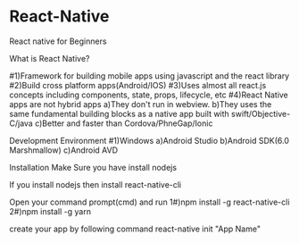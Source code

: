 # React-Native
React native for Beginners

What is React Native?

#1)Framework for building mobile apps using javascript and the react library
#2)Build cross platform apps(Android/IOS)
#3)Uses almost all react.js concepts including components, state, props, lifecycle, etc
#4)React Native apps are not hybrid apps
  a)They don't run in webview.
  b)They uses the same fundamental building blocks as a native app built with swift/Objective-C/java
  c)Better and faster than Cordova/PhneGap/Ionic


Development Environment
#1)Windows
  a)Android Studio
  b)Android SDK(6.0 Marshmallow)
  c)Android AVD


Installation
 Make Sure you have install nodejs

If you install nodejs then install react-native-cli

Open your command prompt(cmd) and run
1#)npm install -g react-native-cli
2#)npm install -g yarn

create your app by following command
react-native init "App Name"

